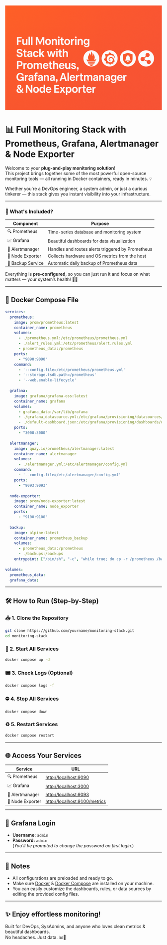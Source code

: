 ![Banner](https://raw.githubusercontent.com/ahmadsheikhi89/monitoring-stack-prometheus-grafana/main/banner.png)

# 📊 Full Monitoring Stack with Prometheus, Grafana, Alertmanager & Node Exporter

Welcome to your **plug-and-play monitoring solution**!  
This project brings together some of the most powerful open-source monitoring tools — all running in Docker containers, ready in minutes. 💡

Whether you're a DevOps engineer, a system admin, or just a curious tinkerer — this stack gives you instant visibility into your infrastructure.  

---

### 🚀 What's Included?

| Component        | Purpose                                               |
|------------------|--------------------------------------------------------|
| 🔍 Prometheus     | Time-series database and monitoring system             |
| 📈 Grafana        | Beautiful dashboards for data visualization            |
| 🚨 Alertmanager   | Handles and routes alerts triggered by Prometheus      |
| 🧠 Node Exporter  | Collects hardware and OS metrics from the host         |
| 💾 Backup Service | Automatic daily backup of Prometheus data             |

Everything is **pre-configured**, so you can just run it and focus on what matters — your system’s health! 🧘‍♂️

---

## 🧾 Docker Compose File


```yaml
services:
  prometheus:
    image: prom/prometheus:latest
    container_name: prometheus
    volumes:
      - ./prometheus.yml:/etc/prometheus/prometheus.yml
      - ./alert_rules.yml:/etc/prometheus/alert.rules.yml
      - prometheus_data:/prometheus
    ports:
      - "9090:9090"
    command:
      - '--config.file=/etc/prometheus/prometheus.yml'
      - '--storage.tsdb.path=/prometheus'
      - '--web.enable-lifecycle'

  grafana:
    image: grafana/grafana-oss:latest
    container_name: grafana
    volumes:
      - grafana_data:/var/lib/grafana
      - ./grafana_datasource.yml:/etc/grafana/provisioning/datasources/datasource.yml
      - ./default-dashboard.json:/etc/grafana/provisioning/dashboards/default-dashboard.json
    ports:
      - "3000:3000"

  alertmanager:
    image: quay.io/prometheus/alertmanager:latest
    container_name: alertmanager
    volumes:
      - ./alertmanager.yml:/etc/alertmanager/config.yml
    command:
      - '--config.file=/etc/alertmanager/config.yml'
    ports:
      - "9093:9093"

  node-exporter:
    image: prom/node-exporter:latest
    container_name: node_exporter
    ports:
      - "9100:9100"

  backup:
    image: alpine:latest
    container_name: prometheus_backup
    volumes:
      - prometheus_data:/prometheus
      - ./backups:/backups
    entrypoint: ["/bin/sh", "-c", "while true; do cp -r /prometheus /backups/$(date +%Y%m%d_%H%M%S); sleep 86400; done"]

volumes:
  prometheus_data:
  grafana_data:
```

---

## 🛠️ How to Run (Step-by-Step)

### 📥 1. Clone the Repository
```bash
git clone https://github.com/yourname/monitoring-stack.git
cd monitoring-stack
```

### 🚀 2. Start All Services
```bash
docker compose up -d
```

### 📟 3. Check Logs (Optional)
```bash
docker compose logs -f
```

### ⛔ 4. Stop All Services
```bash
docker compose down
```

### ♻️ 5. Restart Services
```bash
docker compose restart
```

---

## 🌐 Access Your Services

| Service        | URL                                |
|----------------|-------------------------------------|
| 🔍 Prometheus   | [http://localhost:9090](http://localhost:9090) |
| 📈 Grafana      | [http://localhost:3000](http://localhost:3000) |
| 🚨 Alertmanager | [http://localhost:9093](http://localhost:9093) |
| 🧠 Node Exporter| [http://localhost:9100/metrics](http://localhost:9100/metrics) |

---

## 🔐 Grafana Login

- **Username:** `admin`  
- **Password:** `admin`  
(*You’ll be prompted to change the password on first login.*)

---

## 🧠 Notes

- All configurations are preloaded and ready to go.
- Make sure [Docker](https://www.docker.com/) & [Docker Compose](https://docs.docker.com/compose/) are installed on your machine.
- You can easily customize the dashboards, rules, or data sources by editing the provided config files.

---

## ✨ Enjoy effortless monitoring!

Built for DevOps, SysAdmins, and anyone who loves clean metrics & beautiful dashboards.  
No headaches. Just data. 📊💚
```
